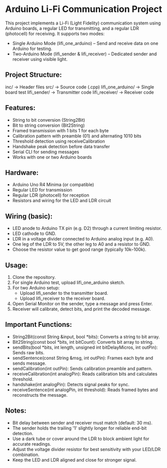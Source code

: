 Arduino Li-Fi Communication Project
===================================

This project implements a Li-Fi (Light Fidelity) communication system using Arduino boards, a regular LED for transmitting, and a regular LDR (photocell) for receiving. It supports two modes:

- Single Arduino Mode (lifi_one_arduino) – Send and receive data on one Arduino for testing.
- Two-Arduino Mode (lifi_sender & lifi_receiver) – Dedicated sender and receiver using visible light.

Project Structure:
------------------
inc/              -> Header files
src/              -> Source code (.cpp)
lifi_one_arduino/ -> Single board test
lifi_sender/      -> Transmitter code
lifi_receiver/    -> Receiver code

Features:
---------
- String to bit conversion (String2Bit)
- Bit to string conversion (Bit2String)
- Framed transmission with 1 bits 1 for each byte
- Calibration pattern with preamble (01) and alternating 1010 bits
- Threshold detection using receiveCalibration
- Handshake peak detection before data transfer
- Serial CLI for sending messages
- Works with one or two Arduino boards

Hardware:
---------
- Arduino Uno R4 Minima (or compatible)
- Regular LED for transmission
- Regular LDR (photocell) for reception
- Resistors and wiring for the LED and LDR circuit

Wiring (basic):
---------------
- LED anode to Arduino TX pin (e.g. D2) through a current limiting resistor.
- LED cathode to GND.
- LDR in a voltage divider connected to Arduino analog input (e.g. A0).
- One leg of the LDR to 5V, the other leg to A0 and a resistor to GND.
- Choose the resistor value to get good range (typically 10k–100k).

Usage:
------
1. Clone the repository.
2. For single Arduino test, upload lifi_one_arduino sketch.
3. For two Arduino setup:
   - Upload lifi_sender to the transmitter board.
   - Upload lifi_receiver to the receiver board.
4. Open Serial Monitor on the sender, type a message and press Enter.
5. Receiver will calibrate, detect bits, and print the decoded message.

Important Functions:
--------------------
- String2Bit(const String &input, bool *bits): Converts a string to bit array.
- Bit2String(const bool *bits, int bitCount): Converts bit array to string.
- sendBits(bool *bits, int length, unsigned int bitDelayMicros, int outPin): Sends raw bits.
- sendSentence(const String &msg, int outPin): Frames each byte and sends message.
- sendCalibration(int outPin): Sends calibration preamble and pattern.
- receiveCalibration(int analogPin): Reads calibration bits and calculates threshold.
- handshake(int analogPin): Detects signal peaks for sync.
- receiveSentence(int analogPin, int threshold): Reads framed bytes and reconstructs the message.

Notes:
------
- Bit delay between sender and receiver must match (default: 30 ms).
- The sender holds the trailing '1' slightly longer for reliable end-bit detection.
- Use a dark tube or cover around the LDR to block ambient light for accurate readings.
- Adjust the voltage divider resistor for best sensitivity with your LED/LDR combination.
- Keep the LED and LDR aligned and close for stronger signal.
